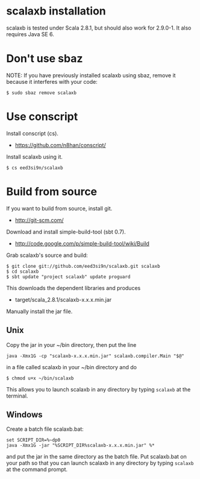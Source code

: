 scalaxb installation
====================

scalaxb is tested under Scala 2.8.1, but should also work for 2.9.0-1.
It also requires Java SE 6.

Don't use sbaz
==============

NOTE: If you have previously installed scalaxb using sbaz, remove it
because it interferes with your code:

    $ sudo sbaz remove scalaxb

Use conscript
=============

Install conscript (cs).

- https://github.com/n8han/conscript/

Install scalaxb using it.

    $ cs eed3si9n/scalaxb

Build from source
=================================

If you want to build from source, install git.

- http://git-scm.com/

Download and install simple-build-tool (sbt 0.7).

- http://code.google.com/p/simple-build-tool/wiki/Build
  
Grab scalaxb's source and build:
   
    $ git clone git://github.com/eed3si9n/scalaxb.git scalaxb
    $ cd scalaxb
    $ sbt update "project scalaxb" update proguard

This downloads the dependent libraries and produces
- target/scala_2.8.1/scalaxb-x.x.x.min.jar

Manually install the jar file.

Unix
----

Copy the jar in your ~/bin directory, then put the line

    java -Xmx1G -cp "scalaxb-x.x.x.min.jar" scalaxb.compiler.Main "$@"

in a file called scalaxb in your ~/bin directory and do

    $ chmod u+x ~/bin/scalaxb
  
This allows you to launch scalaxb in any directory by typing `scalaxb` at the
terminal.

Windows
-------

Create a batch file scalaxb.bat:

    set SCRIPT_DIR=%~dp0
    java -Xmx1G -jar "%SCRIPT_DIR%scalaxb-x.x.x.min.jar" %*

and put the jar in the same directory as the batch file. Put scalaxb.bat on your
path so that you can launch scalaxb in any directory by typing `scalaxb` at the
command prompt.
